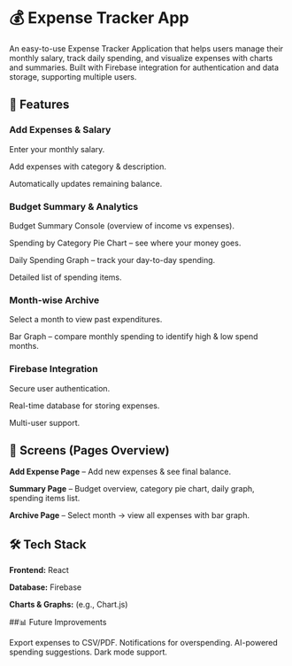 # 💰 Expense Tracker App

An easy-to-use Expense Tracker Application that helps users manage their monthly salary, track daily spending, and visualize expenses with charts and summaries. Built with Firebase integration for authentication and data storage, supporting multiple users.

## 🚀 Features

### Add Expenses & Salary

Enter your monthly salary.  

Add expenses with category & description.  

Automatically updates remaining balance.  


### Budget Summary & Analytics

Budget Summary Console (overview of income vs expenses).  

Spending by Category Pie Chart – see where your money goes.  

Daily Spending Graph – track your day-to-day spending.  

Detailed list of spending items.  


### Month-wise Archive

Select a month to view past expenditures.  

Bar Graph – compare monthly spending to identify high & low spend months.  


### Firebase Integration

Secure user authentication.  

Real-time database for storing expenses.  

Multi-user support.  


## 📸 Screens (Pages Overview)

**Add Expense Page** – Add new expenses & see final balance.  

**Summary Page** – Budget overview, category pie chart, daily graph, spending items list.  

**Archive Page** – Select month → view all expenses with bar graph.  


## 🛠️ Tech Stack
**Frontend:** React  

**Database:** Firebase  

**Charts & Graphs:** (e.g., Chart.js)  


##📊 Future Improvements

Export expenses to CSV/PDF.
Notifications for overspending.
AI-powered spending suggestions.
Dark mode support.
